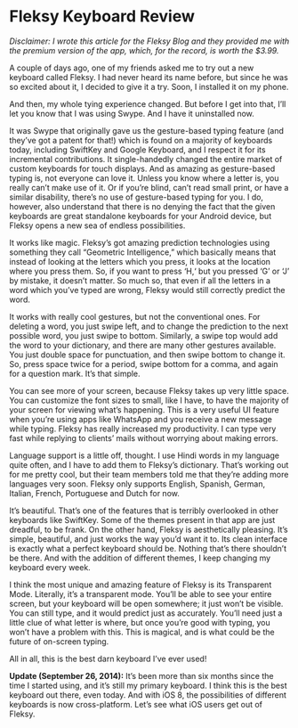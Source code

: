 # Fleksy Keyboard Review

_Disclaimer: I wrote this article for the Fleksy Blog and they provided me with the premium version of the app, which, for the record, is worth the $3.99._

A couple of days ago, one of my friends asked me to try out a new keyboard called Fleksy. I had never heard its name before, but since he was so excited about it, I decided to give it a try. Soon, I installed it on my phone.

And then, my whole tying experience changed. But before I get into that, I’ll let you know that I was using Swype. And I have it uninstalled now.

It was Swype that originally gave us the gesture-based typing feature (and they’ve got a patent for that!) which is found on a majority of keyboards today, including SwiftKey and Google Keyboard, and I respect it for its incremental contributions. It single-handedly changed the entire market of custom keyboards for touch displays. And as amazing as gesture-based typing is, not everyone can love it. Unless you know where a letter is, you really can’t make use of it. Or if you’re blind, can’t read small print, or have a similar disability, there’s no use of gesture-based typing for you. I do, however, also understand that there is no denying the fact that the given keyboards are great standalone keyboards for your Android device, but Fleksy opens a new sea of endless possibilities.

It works like magic. Fleksy’s got amazing prediction technologies using something they call “Geometric Intelligence,” which basically means that instead of looking at the letters which you press, it looks at the location where you press them. So, if you want to press ‘H,‘ but you pressed ‘G’ or ‘J’ by mistake, it doesn’t matter. So much so, that even if all the letters in a word which you’ve typed are wrong, Fleksy would still correctly predict the word.

It works with really cool gestures, but not the conventional ones. For deleting a word, you just swipe left, and to change the prediction to the next possible word, you just swipe to bottom. Similarly, a swipe top would add the word to your dictionary, and there are many other gestures available. You just double space for punctuation, and then swipe bottom to change it. So, press space twice for a period, swipe bottom for a comma, and again for a question mark. It’s that simple.

You can see more of your screen, because Fleksy takes up very little space. You can customize the font sizes to small, like I have, to have the majority of your screen for viewing what’s happening. This is a very useful UI feature when you’re using apps like WhatsApp and you receive a new message while typing. Fleksy has really increased my productivity. I can type very fast while replying to clients’ mails without worrying about making errors.

Language support is a little off, thought. I use Hindi words in my language quite often, and I have to add them to Fleksy’s dictionary. That’s working out for me pretty cool, but their team members told me that they’re adding more languages very soon. Fleksy only supports English, Spanish, German, Italian, French, Portuguese and Dutch for now.

It’s beautiful. That’s one of the features that is terribly overlooked in other keyboards like SwiftKey. Some of the themes present in that app are just dreadful, to be frank. On the other hand, Fleksy is aesthetically pleasing. It’s simple, beautiful, and just works the way you’d want it to. Its clean interface is exactly what a perfect keyboard should be. Nothing that’s there shouldn’t be there. And with the addition of different themes, I keep changing my keyboard every week.

I think the most unique and amazing feature of Fleksy is its Transparent Mode. Literally, it’s a transparent mode. You’ll be able to see your entire screen, but your keyboard will be open somewhere; it just won’t be visible. You can still type, and it would predict just as accurately. You’ll need just a little clue of what letter is where, but once you’re good with typing, you won’t have a problem with this. This is magical, and is what could be the future of on-screen typing.

All in all, this is the best darn keyboard I’ve ever used!

**Update (September 26, 2014):** It’s been more than six months since the time I started using, and it’s still my primary keyboard. I think this is the best keyboard out there, even today. And with iOS 8, the possibilities of different keyboards is now cross-platform. Let’s see what iOS users get out of Fleksy.
